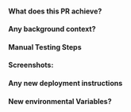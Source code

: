 #### What does this PR achieve?
#### Any background context?
#### Manual Testing Steps
#### Screenshots:
#### Any new deployment instructions
#### New environmental Variables?